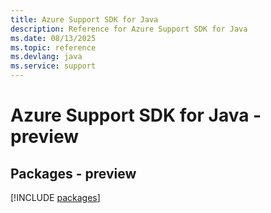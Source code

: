```yaml
---
title: Azure Support SDK for Java
description: Reference for Azure Support SDK for Java
ms.date: 08/13/2025
ms.topic: reference
ms.devlang: java
ms.service: support
---
```

# Azure Support SDK for Java - preview
## Packages - preview
[!INCLUDE [packages](support-index.md)]